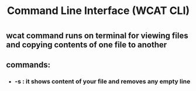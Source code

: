 <div align="center"><h1> Command Line Interface (WCAT CLI) <h1></div>

<h2>wcat command runs on terminal for viewing files and copying contents of one file to another</h2>

<h2>commands:</h2>
<ul>
  <li><h3>-s : it shows content of your file and removes any empty line</h3></li>
</ul>
